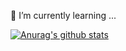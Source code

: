 🌱 I’m currently learning ...

[![Anurag's github stats](https://github-readme-stats.vercel.app/api?username=asulater&show_icons=true&theme=dracula)](https://github.com/anuraghazra/github-readme-stats)

<!--[![Tech Blog Badge](http://img.shields.io/badge/-Tech%20blog-black?style=flat-square&logo=github&link=https://asulater.github.io/)](https://asulater.github.io/)
[![Gmail Badge](https://img.shields.io/badge/Gmail-d14836?style=flat-square&logo=Gmail&logoColor=white&link=mailto:asulater@gmail.com)](mailto:asulater@gmail.com)--!>


	
<!-- [![Linkedin Badge](https://img.shields.io/badge/-LinkedIn-blue?style=flat-square&logo=Linkedin&logoColor=white&link=https://www.linkedin.com/in/seong-yun-byeon-8183a8113/)](https://www.linkedin.com/in/seong-yun-byeon-8183a8113/)
[![Youtube Badge](https://img.shields.io/badge/Youtube-ff0000?style=flat-square&logo=youtube&link=https://www.youtube.com/c/)](https://www.youtube.com/c/)
https://img.shields.io/badge/instgram-ff69b4?style=flat-square&logo=instagram&link=https://asulater.github.io/)](https://asulater.github.io/)
--!>

<!--
**asulater/asulater** is a ✨ _special_ ✨ repository because its `README.md` (this file) appears on your GitHub profile.
### Hi there 👋
Here are some ideas to get you started:

- 🔭 I’m currently working on ...
- 🌱 I’m currently learning ...
- 👯 I’m looking to collaborate on ...
- 🤔 I’m looking for help with ...
- 💬 Ask me about ...
- 📫 How to reach me: ...
- 😄 Pronouns: ...
- ⚡ Fun fact: ...
-->
